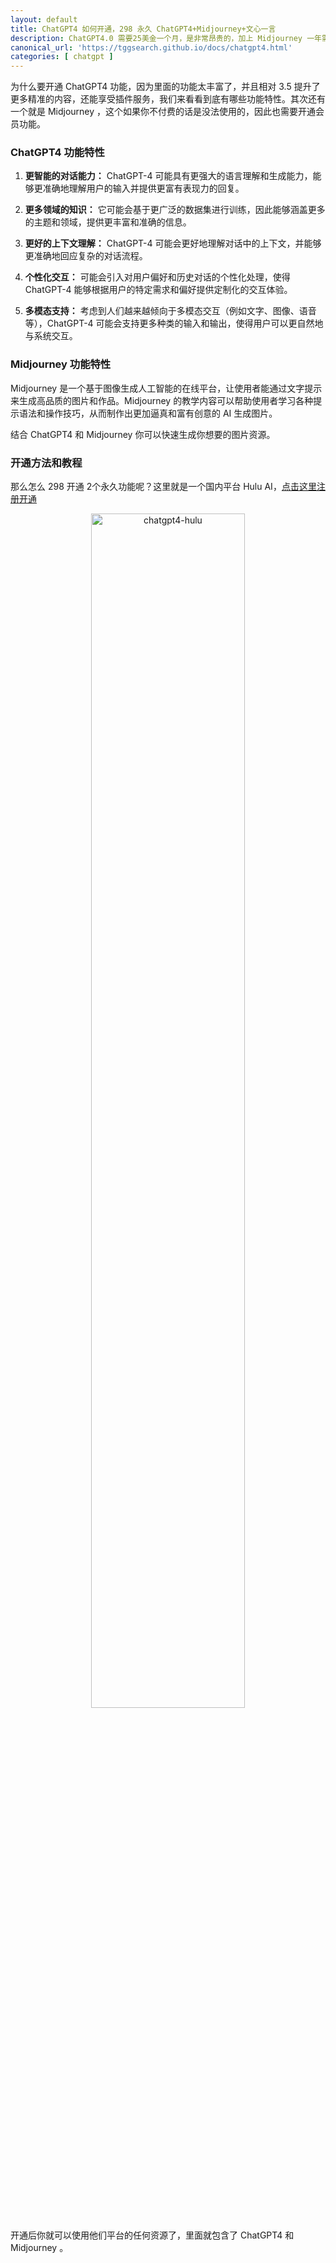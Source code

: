 ```yaml
---
layout: default
title: ChatGPT4 如何开通，298 永久 ChatGPT4+Midjourney+文心一言
description: ChatGPT4.0 需要25美金一个月，是非常昂贵的，加上 Midjourney 一年需要花不少费用，但是现在你只需要 298元，就可以拿到永久的会员，还能享受文心一言。
canonical_url: 'https://tggsearch.github.io/docs/chatgpt4.html'
categories: [ chatgpt ]
---
```

为什么要开通 ChatGPT4 功能，因为里面的功能太丰富了，并且相对 3.5 提升了更多精准的内容，还能享受插件服务，我们来看看到底有哪些功能特性。其次还有一个就是 Midjourney ，这个如果你不付费的话是没法使用的，因此也需要开通会员功能。

### ChatGPT4 功能特性
1. **更智能的对话能力：** ChatGPT-4 可能具有更强大的语言理解和生成能力，能够更准确地理解用户的输入并提供更富有表现力的回复。

2. **更多领域的知识：** 它可能会基于更广泛的数据集进行训练，因此能够涵盖更多的主题和领域，提供更丰富和准确的信息。

3. **更好的上下文理解：** ChatGPT-4 可能会更好地理解对话中的上下文，并能够更准确地回应复杂的对话流程。

4. **个性化交互：** 可能会引入对用户偏好和历史对话的个性化处理，使得 ChatGPT-4 能够根据用户的特定需求和偏好提供定制化的交互体验。

5. **多模态支持：** 考虑到人们越来越倾向于多模态交互（例如文字、图像、语音等），ChatGPT-4 可能会支持更多种类的输入和输出，使得用户可以更自然地与系统交互。

### Midjourney 功能特性
Midjourney 是一个基于图像生成人工智能的在线平台，让使用者能通过文字提示来生成高品质的图片和作品。Midjourney 的教学内容可以帮助使用者学习各种提示语法和操作技巧，从而制作出更加逼真和富有创意的 AI 生成图片。

结合 ChatGPT4 和 Midjourney 你可以快速生成你想要的图片资源。

### 开通方法和教程
那么怎么 298 开通 2个永久功能呢？这里就是一个国内平台 Hulu AI，[点击这里注册开通](./302.html?target=https://h5.cxyhub.com/?invitation=mQs3D2)

<div align=center>
    <img alt="chatgpt4-hulu" src="https://cdn.jsdelivr.net/gh/tggsearch/tggSearch.github.io/assets/img/chatgpt4-hulu.webp" class="page-img" width="70%"/>
</div>

开通后你就可以使用他们平台的任何资源了，里面就包含了 ChatGPT4 和 Midjourney 。
